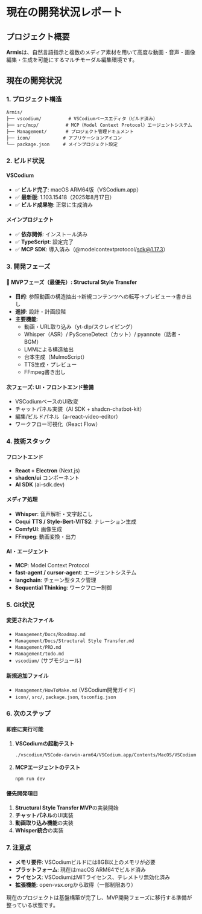 
# 現在の開発状況レポート

## プロジェクト概要

**Armis**は、自然言語指示と複数のメディア素材を用いて高度な動画・音声・画像編集・生成を可能にするマルチモーダル編集環境です。

## 現在の開発状況

### 1. プロジェクト構造
```
Armis/
├── vscodium/          # VSCodiumベースエディタ（ビルド済み）
├── src/mcp/          # MCP（Model Context Protocol）エージェントシステム
├── Management/       # プロジェクト管理ドキュメント
├── icon/            # アプリケーションアイコン
└── package.json     # メインプロジェクト設定
```

### 2. ビルド状況

#### VSCodium
- ✅ **ビルド完了**: macOS ARM64版（VSCodium.app）
- ✅ **最新版**: 1.103.15418（2025年8月17日）
- ✅ **ビルド成果物**: 正常に生成済み

#### メインプロジェクト
- ✅ **依存関係**: インストール済み
- ✅ **TypeScript**: 設定完了
- ✅ **MCP SDK**: 導入済み（@modelcontextprotocol/sdk@1.17.3）

### 3. 開発フェーズ

#### 🎯 **MVPフェーズ（最優先）**: Structural Style Transfer
- **目的**: 参照動画の構造抽出→新規コンテンツへの転写→プレビュー→書き出し
- **進捗**: 設計・計画段階
- **主要機能**:
  - 動画・URL取り込み（yt-dlp/スクレイピング）
  - Whisper（ASR）/ PySceneDetect（カット）/ pyannote（話者・BGM）
  - LMMによる構造抽出
  - 台本生成（MulmoScript）
  - TTS生成・プレビュー
  - FFmpeg書き出し

#### **次フェーズ**: UI・フロントエンド整備
- VSCodiumベースのUI改変
- チャットパネル実装（AI SDK + shadcn-chatbot-kit）
- 編集/ビルドパネル（a-react-video-editor）
- ワークフロー可視化（React Flow）

### 4. 技術スタック

#### フロントエンド
- **React + Electron** (Next.js)
- **shadcn/ui** コンポーネント
- **AI SDK** (ai-sdk.dev)

#### メディア処理
- **Whisper**: 音声解析・文字起こし
- **Coqui TTS / Style-Bert-VITS2**: ナレーション生成
- **ComfyUI**: 画像生成
- **FFmpeg**: 動画変換・出力

#### AI・エージェント
- **MCP**: Model Context Protocol
- **fast-agent / cursor-agent**: エージェントシステム
- **langchain**: チェーン型タスク管理
- **Sequential Thinking**: ワークフロー制御

### 5. Git状況

#### 変更されたファイル
- `Management/Docs/Roadmap.md`
- `Management/Docs/Structural Style Transfer.md`
- `Management/PRD.md`
- `Management/todo.md`
- `vscodium/` (サブモジュール)

#### 新規追加ファイル
- `Management/HowToMake.md` (VSCodium開発ガイド)
- `icon/`, `src/`, `package.json`, `tsconfig.json`

### 6. 次のステップ

#### 即座に実行可能
1. **VSCodiumの起動テスト**
   ```bash
   ./vscodium/VSCode-darwin-arm64/VSCodium.app/Contents/MacOS/VSCodium
   ```

2. **MCPエージェントのテスト**
   ```bash
   npm run dev
   ```

#### 優先開発項目
1. **Structural Style Transfer MVP**の実装開始
2. **チャットパネル**のUI実装
3. **動画取り込み機能**の実装
4. **Whisper統合**の実装

### 7. 注意点

- **メモリ要件**: VSCodiumビルドには8GB以上のメモリが必要
- **プラットフォーム**: 現在はmacOS ARM64でビルド済み
- **ライセンス**: VSCodiumはMITライセンス、テレメトリ無効化済み
- **拡張機能**: open-vsx.orgから取得（一部制限あり）

現在のプロジェクトは基盤構築が完了し、MVP開発フェーズに移行する準備が整っている状態です。